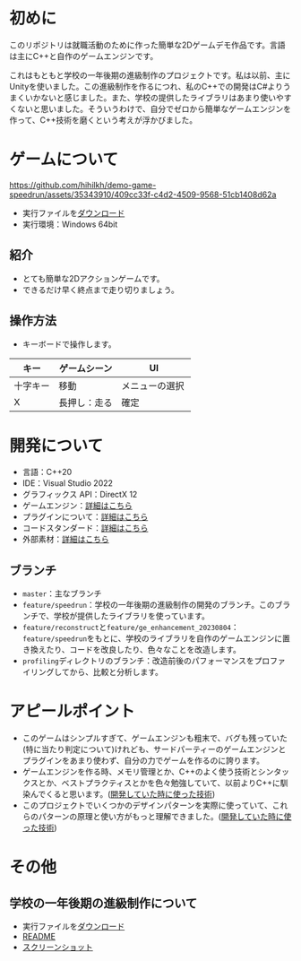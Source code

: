 # 初めに

このリポジトリは就職活動のために作った簡単な2Dゲームデモ作品です。言語は主にC++と自作のゲームエンジンです。

これはもともと学校の一年後期の進級制作のプロジェクトです。私は以前、主にUnityを使いました。この進級制作を作るにつれ、私のC++での開発はC#よりうまくいかないと感じました。また、学校の提供したライブラリはあまり使いやすくないと思いました。そういうわけで、自分でゼロから簡単なゲームエンジンを作って、C++技術を磨くという考えが浮かびました。

# ゲームについて

https://github.com/hihilkh/demo-game-speedrun/assets/35343910/409cc33f-c4d2-4509-9568-51cb1408d62a

* 実行ファイルを[ダウンロード](https://github.com/hihilkh/demo-game-speedrun/releases/latest)
* 実行環境：Windows 64bit

## 紹介

* とても簡単な2Dアクションゲームです。
* できるだけ早く終点まで走り切りましょう。

## 操作方法

* キーボードで操作します。

| キー         | ゲームシーン   | UI          |
| ----------- | ----------- | ----------- |
| 十字キー     | 移動 　　     | メニューの選択 |
| X       　　| 長押し：走る   | 確定 　　　　　|

# 開発について

* 言語：C++20
* IDE：Visual Studio 2022
* グラフィックス API：DirectX 12
* ゲームエンジン：[詳細はこちら](./doc/GameEnglineDetails.md)
* プラグインについて：[詳細はこちら](./doc/PluginDependency.md)
* コードスタンダード：[詳細はこちら](./doc/CodeStandard.md)
* 外部素材：[詳細はこちら](./doc/ExternalResources.md)

## ブランチ

* `master`：主なブランチ
* `feature/speedrun`：学校の一年後期の進級制作の開発のブランチ。このブランチで、学校が提供したライブラリを使っています。
* `feature/reconstruct`と`feature/ge_enhancement_20230804`：`feature/speedrun`をもとに、学校のライブラリを自作のゲームエンジンに置き換えたり、コードを改良したり、色々なことを改造します。
* `profiling`ディレクトリのブランチ：改造前後のパフォーマンスをプロファイリングしてから、比較と分析します。

# アピールポイント

* このゲームはシンプルすぎて、ゲームエンジンも粗末で、バグも残っていた(特に当たり判定について)けれども、サードパーティーのゲームエンジンとプラグインをあまり使わず、自分の力でゲームを作るのに誇ります。
* ゲームエンジンを作る時、メモリ管理とか、C++のよく使う技術とシンタックスとか、ベストプラクティスとかを色々勉強していて、以前よりC++に馴染んでくると思います。([開発していた時に使った技術](./doc/GameEnglineDetails.md#%E9%96%8B%E7%99%BA%E3%81%97%E3%81%A6%E3%81%84%E3%81%9F%E6%99%82%E3%81%AB%E4%BD%BF%E3%81%A3%E3%81%9F%E6%8A%80%E8%A1%93))
* このプロジェクトでいくつかのデザインパターンを実際に使っていて、これらのパターンの原理と使い方がもっと理解できました。([開発していた時に使った技術](./doc/GameEnglineDetails.md#%E9%96%8B%E7%99%BA%E3%81%97%E3%81%A6%E3%81%84%E3%81%9F%E6%99%82%E3%81%AB%E4%BD%BF%E3%81%A3%E3%81%9F%E6%8A%80%E8%A1%93))

# その他

## 学校の一年後期の進級制作について

- 実行ファイルを[ダウンロード](https://github.com/hihilkh/demo-game-speedrun/releases/tag/release%2F1.0.0.0_first_year_project)
- [README](./doc/進級制作/README.md)
- [スクリーンショット](./doc/進級制作/スクリーンショット/)
